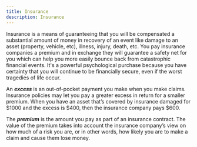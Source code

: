 ```yaml
---
title: Insurance
description: Insurance
---
```


Insurance is a means of guaranteeing that you will be compensated a substantial amount of money in recovery of an event like damage to an asset (property, vehicle, etc), illness, injury, death, etc. You pay insurance companies a premium and in exchange they will guarantee a safety net for you which can help you more easily bounce back from catastrophic financial events. It's a powerful psychological purchase because you have certainty that you will continue to be financially secure, even if the worst tragedies of life occur. 

An ***excess*** is an out-of-pocket payment you make when you make claims. Insurance policies may let you pay a greater excess in return for a smaller premium. When you have an asset that’s covered by insurance damaged for $1000 and the excess is $400, then the insurance company pays $600.

The ***premium*** is the amount you pay as part of an insurance contract. The value of the premium takes into account the insurance company’s view on how much of a risk you are, or in other words, how likely you are to make a claim and cause them lose money.
